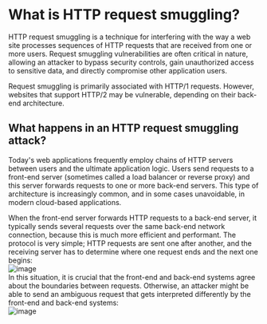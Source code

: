 # What is HTTP request smuggling?
HTTP request smuggling is a technique for interfering with the way a web site processes sequences of HTTP requests that are received from one or more users. Request smuggling vulnerabilities are often critical in nature, allowing an attacker to bypass security controls, gain unauthorized access to sensitive data, and directly compromise other application users.

Request smuggling is primarily associated with HTTP/1 requests. However, websites that support HTTP/2 may be vulnerable, depending on their back-end architecture.

## What happens in an HTTP request smuggling attack?
Today's web applications frequently employ chains of HTTP servers between users and the ultimate application logic. Users send requests to a front-end server (sometimes called a load balancer or reverse proxy) and this server forwards requests to one or more back-end servers. This type of architecture is increasingly common, and in some cases unavoidable, in modern cloud-based applications.

When the front-end server forwards HTTP requests to a back-end server, it typically sends several requests over the same back-end network connection, because this is much more efficient and performant. The protocol is very simple; HTTP requests are sent one after another, and the receiving server has to determine where one request ends and the next one begins:<br>
![image](https://github.com/offensivecyber03/PortSwigger/assets/71892943/f6c1028b-31cc-4559-b703-438b36db8277)
<br>
In this situation, it is crucial that the front-end and back-end systems agree about the boundaries between requests. Otherwise, an attacker might be able to send an ambiguous request that gets interpreted differently by the front-end and back-end systems:
<br>
![image](https://github.com/offensivecyber03/PortSwigger/assets/71892943/69837fdf-82e5-4197-b350-c781d3a33f7f)

